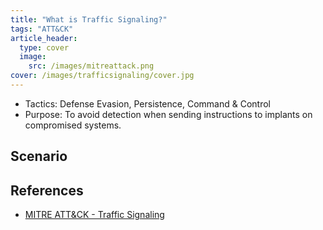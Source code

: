 ```yaml
---
title: "What is Traffic Signaling?"
tags: "ATT&CK"
article_header:
  type: cover
  image:
    src: /images/mitreattack.png
cover: /images/trafficsignaling/cover.jpg
---
```


* Tactics: Defense Evasion, Persistence, Command & Control
* Purpose: To avoid detection when sending instructions to implants on compromised systems.

## Scenario


## References

- [MITRE ATT&CK - Traffic Signaling](https://attack.mitre.org/techniques/T1205/)
